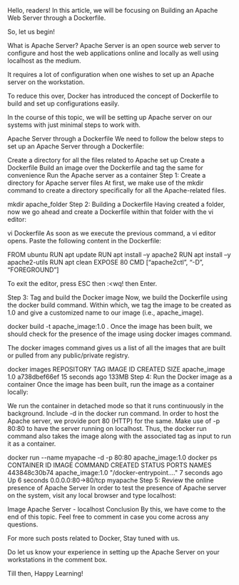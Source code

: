 Hello, readers! In this article, we will be focusing on Building an Apache Web Server through a Dockerfile.

So, let us begin!

What is Apache Server?
Apache Server is an open source web server to configure and host the web applications online and locally as well using localhost as the medium.

It requires a lot of configuration when one wishes to set up an Apache server on the workstation.

To reduce this over, Docker has introduced the concept of Dockerfile to build and set up configurations easily.

In the course of this topic, we will be setting up Apache server on our systems with just minimal steps to work with.

Apache Server through a Dockerfile
We need to follow the below steps to set up an Apache Server through a Dockerfile:

Create a directory for all the files related to Apache set up
Create a Dockerfile
Build an image over the Dockerfile and tag the same for convenience
Run the Apache server as a container
Step 1: Create a directory for Apache server files
At first, we make use of the mkdir command to create a directory specifically for all the Apache-related files.

mkdir apache_folder
Step 2: Building a Dockerfile
Having created a folder, now we go ahead and create a Dockerfile within that folder with the vi editor:

vi Dockerfile
As soon as we execute the previous command, a vi editor opens. Paste the following content in the Dockerfile:

FROM ubuntu 
RUN apt update 
RUN apt install –y apache2 
RUN apt install –y apache2-utils 
RUN apt clean 
EXPOSE 80
CMD [“apache2ctl”, “-D”, “FOREGROUND”]

To exit the editor, press ESC then :<wq! then Enter.

Step 3: Tag and build the Docker image
Now, we build the Dockerfile using the docker build command. Within which, we tag the image to be created as 1.0 and give a customized name to our image (i.e., apache_image).

docker build -t apache_image:1.0 .
Once the image has been built, we should check for the presence of the image using docker images command.

The docker images command gives us a list of all the images that are built or pulled from any public/private registry.

docker images
REPOSITORY                                                      TAG                 IMAGE ID            CREATED             SIZE
apache_image                                                     1.0                 a738dbef66ef        15 seconds ago      133MB
Step 4: Run the Docker image as a container
Once the image has been built, run the image as a container locally:

We run the container in detached mode so that it runs continuously in the background. Include -d in the docker run command.
In order to host the Apache server, we provide port 80 (HTTP) for the same. Make use of -p 80:80 to have the server running on localhost.
Thus, the docker run command also takes the image along with the associated tag as input to run it as a container.

docker run --name myapache -d -p 80:80 apache_image:1.0
docker ps
CONTAINER ID        IMAGE               COMMAND                  CREATED             STATUS              PORTS                NAMES
443848c30b74        apache_image:1.0     "/docker-entrypoint.…"   7 seconds ago       Up 6 seconds        0.0.0.0:80->80/tcp   myapache
Step 5: Review the online presence of Apache Server
In order to test the presence of Apache server on the system, visit any local browser and type localhost:

Image
Apache Server - localhost
Conclusion
By this, we have come to the end of this topic. Feel free to comment in case you come across any questions.

For more such posts related to Docker, Stay tuned with us.

Do let us know your experience in setting up the Apache Server on your workstations in the comment box.

Till then, Happy Learning!